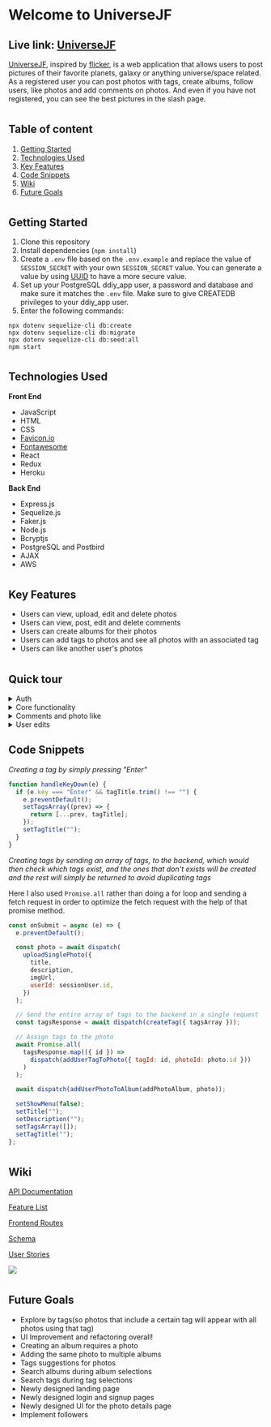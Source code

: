 # Welcome to UniverseJF

## Live link: [UniverseJF](https://universejf.herokuapp.com/)

[UniverseJF](https://universejf.herokuapp.com/), inspired by [flicker](https://www.flickr.com/), is a web application that allows users to post pictures of their favorite planets, galaxy or anything universe/space related. As a registered user you can post photos with tags, create albums, follow users, like photos and add comments on photos. And even if you have not registered, you can see the best pictures in the slash page.

#

## Table of content

1. [Getting Started](https://github.com/JeffersonGarcia15/UniverseJF#getting-started)
2. [Technologies Used](https://github.com/JeffersonGarcia15/UniverseJF#technologies-used)
3. [Key Features](https://github.com/JeffersonGarcia15/UniverseJF#key-features)
4. [Code Snippets](https://github.com/JeffersonGarcia15/UniverseJF#code-snippets)
5. [Wiki](https://github.com/JeffersonGarcia15/UniverseJF#wikii)
6. [Future Goals](https://github.com/JeffersonGarcia15/UniverseJF#future-goals)

#

## Getting Started

1. Clone this repository
2. Install dependencies (`npm install`)
3. Create a `.env` file based on the `.env.example` and replace the value of `SESSION_SECRET` with your own `SESSION_SECRET` value. You can generate a value by using [UUID](https://www.npmjs.com/package/uuid) to have a more secure value.
4. Set up your PostgreSQL ddiy_app user, a password and database and make sure it matches the `.env` file. Make sure to give CREATEDB privileges to your ddiy_app user.
5. Enter the following commands:

```
npx dotenv sequelize-cli db:create
npx dotenv sequelize-cli db:migrate
npx dotenv sequelize-cli db:seed:all
npm start
```

#

## Technologies Used

**Front End**

- JavaScript
- HTML
- CSS
- [Favicon.io](https://favicon.io)
- [Fontawesome](http://fontawesome.com/)
- React
- Redux
- Heroku

**Back End**

- Express.js
- Sequelize.js
- Faker.js
- Node.js
- Bcryptjs
- PostgreSQL and Postbird
- AJAX
- AWS

#

## Key Features

- Users can view, upload, edit and delete photos
- Users can view, post, edit and delete comments
- Users can create albums for their photos
- Users can add tags to photos and see all photos with an associated tag
- Users can like another user's photos

#

## Quick tour

<details>
  <summary>Auth</summary>
    ![Auth Demo](https://universejf.s3.us-east-2.amazonaws.com/DEMOS/universeJF_signup.mov)
</details>

<details>
  <summary>Core functionality</summary>
</details>

<details>
  <summary>Comments and photo like</summary>
</details>

<details>
  <summary>User edits</summary>
</details>

## Code Snippets

_Creating a tag by simply pressing "Enter"_

```js
function handleKeyDown(e) {
  if (e.key === "Enter" && tagTitle.trim() !== "") {
    e.preventDefault();
    setTagsArray((prev) => {
      return [...prev, tagTitle];
    });
    setTagTitle("");
  }
}
```

_Creating tags by sending an array of tags, to the backend, which would then check which tags exist, and the ones that don't exists will be created and the rest will simply be returned to avoid duplicating tags_

Here I also used `Promise.all` rather than doing a for loop and sending a fetch request in order to optimize the fetch request with the help of that promise method.

```js
const onSubmit = async (e) => {
  e.preventDefault();

  const photo = await dispatch(
    uploadSinglePhoto({
      title,
      description,
      imgUrl,
      userId: sessionUser.id,
    })
  );

  // Send the entire array of tags to the backend in a single request
  const tagsResponse = await dispatch(createTag({ tagsArray }));

  // Assign tags to the photo
  await Promise.all(
    tagsResponse.map(({ id }) =>
      dispatch(addUserTagToPhoto({ tagId: id, photoId: photo.id }))
    )
  );

  await dispatch(addUserPhotoToAlbum(addPhotoAlbum, photo));

  setShowMenu(false);
  setTitle("");
  setDescription("");
  setTagsArray([]);
  setTagTitle("");
};
```

#

## Wiki

[API Documentation](https://github.com/JeffersonGarcia15/UniverseJF/wiki/API-Documentation)

[Feature List](https://github.com/JeffersonGarcia15/UniverseJF/wiki/MVP-Feature-List)

[Frontend Routes](https://github.com/JeffersonGarcia15/UniverseJF/wiki/Frontend-Routes)

[Schema](https://github.com/JeffersonGarcia15/UniverseJF/wiki/Database-Schema)

[User Stories](https://github.com/JeffersonGarcia15/UniverseJF/wiki/User-Stories)

![](https://live.staticflickr.com/65535/51190674126_888c2b4b52_k.jpg)

#

## Future Goals

- Explore by tags(so photos that include a certain tag will appear with all photos using that tag)
- UI Improvement and refactoring overall!
- Creating an album requires a photo
- Adding the same photo to multiple albums
- Tags suggestions for photos
- Search albums during album selections
- Search tags during tag selections
- Newly designed landing page
- Newly designed login and signup pages
- Newly designed UI for the photo details page
- Implement followers
